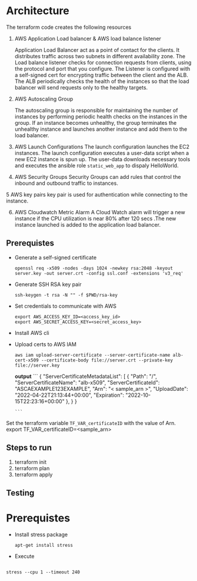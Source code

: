 # Architecture

The terraform code creates the following resources
1) AWS Application Load balancer & AWS load balance listener

      Application Load Balancer act as a point of contact for the clients.
      It distributes traffic across two subnets in different availability zone.
      The Load balance listener checks for connection requests from clients, using the protocol and port that you configure. The Listener is configured with a self-signed cert for encrypting traffic between the client and the ALB. The ALB periodically checks the health of the instances so that the load balancer will send requests only to the healthy targets.

2) AWS Autoscaling Group

      The autoscaling group is responsible for maintaining the number of instances
      by performing periodic health checks on the instances in the group. If an
      instance becomes unhealthy, the group terminates the unhealthy instance and
      launches another instance and add them to the load balancer.


3) AWS Launch Configurations
    The launch configuration launches the EC2 instances. The launch configuration
    executes a user-data script when a new EC2 instance is spun up. The user-data
    downloads necessary tools and executes the ansible role `static_web_app` to
    dispaly HelloWorld.


4) AWS Security Groups
    Security Groups can add rules that control the inbound and outbound traffic to instances.

5  AWS key pairs
    key pair  is used for authentication while connecting to the instance.

6) AWS Cloudwatch Metric Alarm
    A Cloud Watch alarm will trigger a new instance if the CPU utilization is near 80%
    after 120 secs .The new instance launched is added to the application load balancer.



## Prerequistes

* Generate a self-signed certificate

  ```
  openssl req -x509 -nodes -days 1024 -newkey rsa:2048 -keyout server.key -out server.crt -config ssl.conf -extensions 'v3_req'

  ```
* Generate SSH RSA key pair

  ```
  ssh-keygen -t rsa -N "" -f $PWD/rsa-key

  ```
* Set credentials to communicate with AWS
    ```
    export AWS_ACCESS_KEY_ID=<access_key_id>
    export AWS_SECRET_ACCESS_KEY=<secret_access_key>

    ```
* Install AWS cli
* Upload certs to AWS IAM
  ```
  aws iam upload-server-certificate --server-certificate-name alb-cert-x509 --certificate-body file://server.crt --private-key file://server.key

  ```
  **output**
      ```
      {
        "ServerCertificateMetadataList": [
            {
                "Path": "/",
                "ServerCertificateName": "alb-x509",
                "ServerCertificateId": "ASCAEXAMPLE123EXAMPLE",
                "Arn": "< sample_arn >",
                "UploadDate": "2022-04-22T21:13:44+00:00",
                "Expiration": "2022-10-15T22:23:16+00:00"
            },
          }
      }

      ```
Set the terraform variable `TF_VAR_certificateID` with the value of Arn.
  export TF_VAR_certificateID=<sample_arn>    


## Steps to run

1) terraform init
2) terraform plan
3) terraform apply


## Testing

# Prerequistes

* Install stress package

  ```
  apt-get install stress

  ```

* Execute

```

stress --cpu 1 --timeout 240

```
